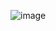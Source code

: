 ![image](https://user-images.githubusercontent.com/47606318/131347319-d9eabc1e-89ef-4696-9f00-f851eb40b0d1.png)



